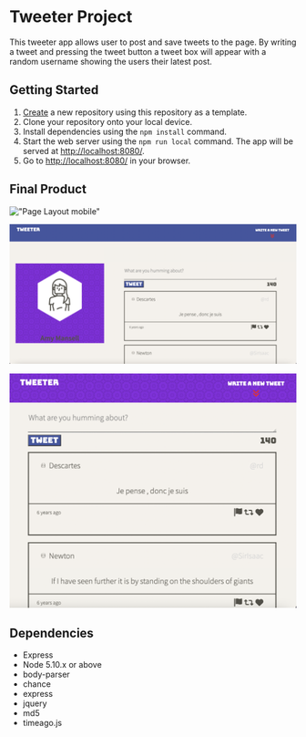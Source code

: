 # Tweeter Project
This tweeter app allows user to post and save tweets to the page. By writing a tweet and pressing the tweet button a tweet box will appear with a random username showing the users their latest post.


## Getting Started

1. [Create](https://docs.github.com/en/repositories/creating-and-managing-repositories/creating-a-repository-from-a-template) a new repository using this repository as a template.
2. Clone your repository onto your local device.
3. Install dependencies using the `npm install` command.
3. Start the web server using the `npm run local` command. The app will be served at <http://localhost:8080/>.
4. Go to <http://localhost:8080/> in your browser.
## Final Product
!["Page Layout mobile"](https://github.com/Baila3/tweeter/blob/master/docs/ezgif.com-gif-maker.gif)

!["Page Layout Desktop"](https://github.com/Baila3/tweeter/blob/master/docs/Screen%20Shot%202022-04-29%20at%208.48.14%20PM.png)

!["Page Layout Tablet"](https://github.com/Baila3/tweeter/blob/master/docs/Screen%20Shot%202022-04-29%20at%208.48.50%20PM.png)
## Dependencies

- Express
- Node 5.10.x or above
-  body-parser
- chance
- express
- jquery
- md5
- timeago.js
